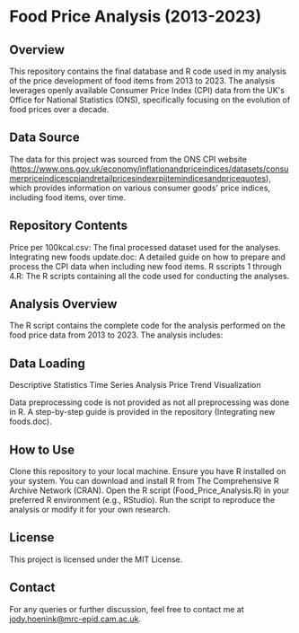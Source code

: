# Food Price Analysis (2013-2023)
## Overview
This repository contains the final database and R code used in my analysis of the price development of food items from 2013 to 2023. The analysis leverages openly available Consumer Price Index (CPI) data from the UK's Office for National Statistics (ONS), specifically focusing on the evolution of food prices over a decade.

## Data Source
The data for this project was sourced from the ONS CPI website (https://www.ons.gov.uk/economy/inflationandpriceindices/datasets/consumerpriceindicescpiandretailpricesindexrpiitemindicesandpricequotes), which provides information on various consumer goods' price indices, including food items, over time.

## Repository Contents
Price per 100kcal.csv: The final processed dataset used for the analyses.
Integrating new foods update.doc: A detailed guide on how to prepare and process the CPI data when including new food items.
R sscripts 1 through 4.R: The R scripts containing all the code used for conducting the analyses.

## Analysis Overview
The R script contains the complete code for the analysis performed on the food price data from 2013 to 2023. The analysis includes:

## Data Loading
Descriptive Statistics
Time Series Analysis
Price Trend Visualization

Data preprocessing code is not provided as not all preprocessing was done in R. A step-by-step guide is provided in the repository (Integrating new foods.doc). 

## How to Use
Clone this repository to your local machine.
Ensure you have R installed on your system. You can download and install R from The Comprehensive R Archive Network (CRAN).
Open the R script (Food_Price_Analysis.R) in your preferred R environment (e.g., RStudio).
Run the script to reproduce the analysis or modify it for your own research.

## License
This project is licensed under the MIT License.

## Contact
For any queries or further discussion, feel free to contact me at jody.hoenink@mrc-epid.cam.ac.uk.
